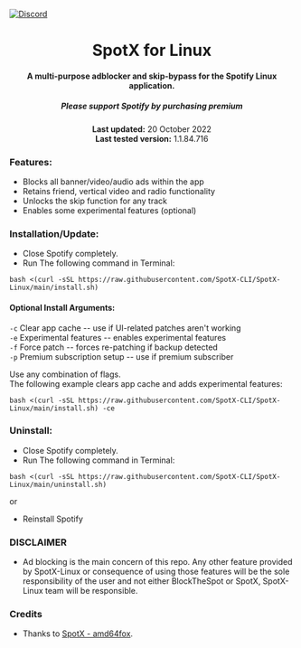 [![Discord](https://discord.com/api/guilds/807273906872123412/widget.png)](https://discord.gg/p43cusgUPm)

<center>
    <h1 align="center">SpotX for Linux</h1>
    <h4 align="center">A multi-purpose adblocker and skip-bypass for the Spotify Linux application.</h4>
    <h5 align="center">Please support Spotify by purchasing premium</h5>
    <p align="center">
        <strong>Last updated:</strong> 20 October 2022<br>
        <strong>Last tested version:</strong> 1.1.84.716
    </p> 
</center>

### Features:

- Blocks all banner/video/audio ads within the app
- Retains friend, vertical video and radio functionality
- Unlocks the skip function for any track
- Enables some experimental features (optional)

### Installation/Update:

- Close Spotify completely.
- Run The following command in Terminal:

```
bash <(curl -sSL https://raw.githubusercontent.com/SpotX-CLI/SpotX-Linux/main/install.sh)
```

#### Optional Install Arguments:
`-c`  Clear app cache -- use if UI-related patches aren't working  
`-e`  Experimental features -- enables experimental features  
`-f`  Force patch -- forces re-patching if backup detected  
`-p`  Premium subscription setup -- use if premium subscriber  

Use any combination of flags.  
The following example clears app cache and adds experimental features:
    
```
bash <(curl -sSL https://raw.githubusercontent.com/SpotX-CLI/SpotX-Linux/main/install.sh) -ce
```


### Uninstall:

- Close Spotify completely.
- Run The following command in Terminal:

```
bash <(curl -sSL https://raw.githubusercontent.com/SpotX-CLI/SpotX-Linux/main/uninstall.sh)
```

or

- Reinstall Spotify

### DISCLAIMER

- Ad blocking is the main concern of this repo. Any other feature provided by SpotX-Linux or consequence of using those features will be the sole responsibility of the user and not either BlockTheSpot or SpotX, SpotX-Linux team will be responsible.

### Credits

- Thanks to [SpotX - amd64fox](https://github.com/amd64fox/spotx).

